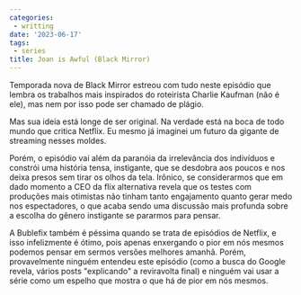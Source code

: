 ```yaml
---
categories:
 - writting
date: '2023-06-17'
tags:
 - series
title: Joan is Awful (Black Mirror)
---
```


Temporada nova de Black Mirror estreou com tudo neste episódio que lembra os trabalhos mais inspirados do roteirista Charlie Kaufman (não é ele), mas nem por isso pode ser chamado de plágio.

Mas sua ideia está longe de ser original. Na verdade está na boca de todo mundo que critica Netflix. Eu mesmo já imaginei um futuro da gigante de streaming nesses moldes.

Porém, o episódio vai além da paranóia da irrelevância dos indivíduos e constrói uma história tensa, instigante, que se desdobra aos poucos e nos deixa presos sem tirar os olhos da tela. Irônico, se considerarmos que em dado momento a CEO da flix alternativa revela que os testes com produções mais otimistas não tinham tanto engajamento quanto gerar medo nos espectadores, o que acaba sendo uma discussão mais profunda sobre a escolha do gênero instigante se pararmos para pensar.

A Bublefix também é péssima quando se trata de episódios de Netflix, e isso infelizmente é ótimo, pois apenas enxergando o pior em nós mesmos podemos pensar em sermos versões melhores amanhã. Porém, provavelmente ninguém entendeu este episódio (como a busca do Google revela, vários posts "explicando" a reviravolta final) e ninguém vai usar a série como um espelho que mostra o que há de pior em nós mesmos.
